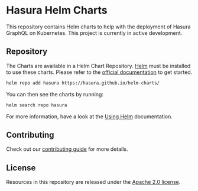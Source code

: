 # Hasura Helm Charts

This repository contains Helm charts to help with the deployment of Hasura GraphQL on Kubernetes. This project is currently in active development.

## Repository

The Charts are available in a Helm Chart Repository. [Helm](https://helm.sh) must be installed to use these charts.
Please refer to the [official documentation](https://helm.sh/docs/intro/install/) to get started.

```bash
helm repo add hasura https://hasura.github.io/helm-charts/
```

You can then see the charts by running:

```bash
helm search repo hasura
```

For more information, have a look at the [Using Helm](https://helm.sh/docs/intro/using_helm/#helm-repo-working-with-repositories) documentation.

## Contributing

Check out our [contributing guide](./CONTRIBUTING.md) for more details.

## License

Resources in this repository are released under the [Apache 2.0 license](./LICENSE).
